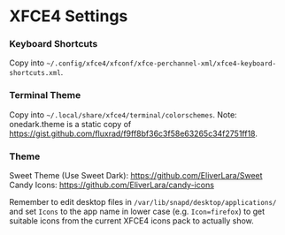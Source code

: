 # XFCE4 Settings

### Keyboard Shortcuts
Copy into `~/.config/xfce4/xfconf/xfce-perchannel-xml/xfce4-keyboard-shortcuts.xml`.

### Terminal Theme
Copy into `~/.local/share/xfce4/terminal/colorschemes`.
Note: onedark.theme is a static copy of https://gist.github.com/fluxrad/f9ff8bf36c3f58e63265c34f2751ff18.

### Theme
Sweet Theme (Use Sweet Dark): https://github.com/EliverLara/Sweet
Candy Icons: https://github.com/EliverLara/candy-icons

Remember to edit desktop files in `/var/lib/snapd/desktop/applications/` and set `Icons` to the app name in lower case (e.g. `Icon=firefox`) to get suitable icons from the current XFCE4 icons pack to actually show.

